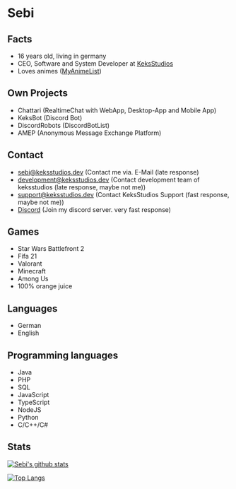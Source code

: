 # Sebi
## Facts
 - 16 years old, living in germany
 - CEO, Software and System Developer at [KeksStudios](https://keksstudios.dev)
 - Loves animes ([MyAnimeList](https://myanimelist.net/animelist/MauricePascal))

 ## Own Projects
  - Chattari (RealtimeChat with WebApp, Desktop-App and Mobile App)
  - KeksBot (Discord Bot)
  - DiscordRobots (DiscordBotList)
  - AMEP (Anonymous Message Exchange Platform)

## Contact
  - sebi@keksstudios.dev (Contact me via. E-Mail (late response)
  - development@keksstudios.dev (Contact development team of keksstudios (late response, maybe not me))
  - support@keksstudios.dev (Contact KeksStudios Support (fast response, maybe not me))
  - [Discord](https://discord.gg/WdHpHYn) (Join my discord server. very fast response)
  
## Games
  - Star Wars Battlefront 2
  - Fifa 21
  - Valorant
  - Minecraft
  - Among Us
  - 100% orange juice
  
## Languages
  - German
  - English

## Programming languages
  - Java
  - PHP
  - SQL
  - JavaScript
  - TypeScript
  - NodeJS
  - Python
  - C/C++/C#
  
## Stats

[![Sebi's github stats](https://github-readme-stats.vercel.app/api?username=superSebi&theme=tokyonight)](https://github.com/superSebi/github-readme-stats)

[![Top Langs](https://github-readme-stats.vercel.app/api/top-langs/?username=superSebi&layout=compact&theme=tokyonight)](https://github.com/superSebi/github-readme-stats)
 

